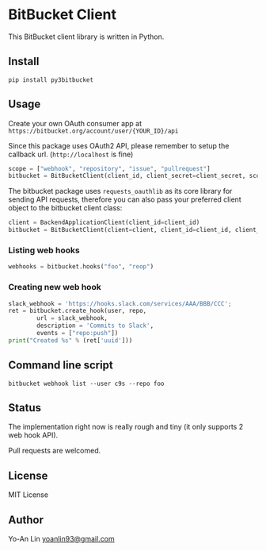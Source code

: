 # BitBucket Client

This BitBucket client library is written in Python.

## Install

    pip install py3bitbucket

## Usage

Create your own OAuth consumer app at `https://bitbucket.org/account/user/{YOUR_ID}/api`

Since this package uses OAuth2 API, please remember to setup the callback url.
(`http://localhost` is fine)
    
```python
scope = ["webhook", "repository", "issue", "pullrequest"]
bitbucket = BitBucketClient(client_id, client_secret=client_secret, scope=scope)
```

The bitbucket package uses `requests_oauthlib` as its core library for sending
API requests, therefore you can also pass your preferred client object to the
bitbucket client class:

```python
client = BackendApplicationClient(client_id=client_id)
bitbucket = BitBucketClient(client=client, client_id=client_id, client_secret=client_secret, scope=scope)
```

### Listing web hooks

```python
webhooks = bitbucket.hooks("foo", "reop")
```

### Creating new web hook

```python
slack_webhook = 'https://hooks.slack.com/services/AAA/BBB/CCC';
ret = bitbucket.create_hook(user, repo,
        url = slack_webhook,
        description = 'Commits to Slack',
        events = ["repo:push"])
print("Created %s" % (ret['uuid']))
```


## Command line script

```
bitbucket webhook list --user c9s --repo foo
```

## Status

The implementation right now is really rough and tiny (it only supports 2 web hook API).

Pull requests are welcomed.


## License

MIT License


## Author

Yo-An Lin <yoanlin93@gmail.com>
